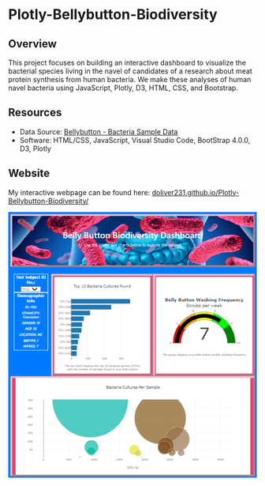 # Plotly-Bellybutton-Biodiversity

## Overview

This project focuses on building an interactive dashboard to visualize the bacterial species living in the navel of candidates of a research about meat protein synthesis from human bacteria. We make these analyses of human navel bacteria using JavaScript, Plotly, D3, HTML, CSS, and Bootstrap.

## Resources

* Data Source: [Bellybutton - Bacteria Sample Data](https://github.com/doliver231/Plotly-Bellybutton-Biodiversity/blob/main/samples.json)
* Software: HTML/CSS, JavaScript, Visual Studio Code, BootStrap 4.0.0, D3, Plotly

## Website

My interactive webpage can be found here: [doliver231.github.io/Plotly-Bellybutton-Biodiversity/](https://doliver231.github.io/Plotly-Bellybutton-Biodiversity/)

![Website](https://github.com/doliver231/Plotly-Bellybutton-Biodiversity/blob/main/static/images/webpage.png)
